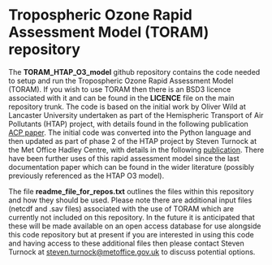 # Tropospheric Ozone Rapid Assessment Model (TORAM) repository

The **TORAM_HTAP_O3_model** github repository contains the code needed to setup and run the Tropospheric Ozone Rapid Assessment Model (TORAM). If you wish to use TORAM
then there is an BSD3 licence associated with it and can be found in the **LICENCE** file on the main repository trunk. The code is based on the initial work by Oliver Wild 
at Lancaster University undertaken as part of the Hemispheric Transport of Air Pollutants (HTAP) project, with details found in the following publication 
[ACP paper](https://acp.copernicus.org/articles/12/2037/2012/acp-12-2037-2012.html). The initial code was converted into the Python language and then updated as part 
of phase 2 of the HTAP project by Steven Turnock at the Met Office Hadley Centre, with details in the following [publication](https://acp.copernicus.org/articles/18/8953/2018/). 
There have been further uses of this rapid assessment model since the last documentation paper which can be found in the wider literature 
(possibly previously referenced as the HTAP O3 model). 

The file **readme_file_for_repos.txt** outlines the files within this repository and how they should be used. Please note there are additional input files (netcdf and
.sav files) associated with the use of TORAM which are currently not included on this repository. In the future it is anticipated that these will be made available 
on an open access database for use alongside this code repository but at present if you are interested in using this code and having access to these additional files
then please contact Steven Turnock at steven.turnock@metoffice.gov.uk to discuss potential options.
